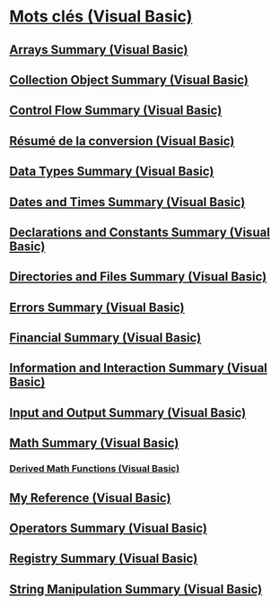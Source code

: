 # [Mots clés (Visual Basic)](index.md)
## [Arrays Summary (Visual Basic)](arrays-summary.md)
## [Collection Object Summary (Visual Basic)](collection-object-summary.md)
## [Control Flow Summary (Visual Basic)](control-flow-summary.md)
## [Résumé de la conversion (Visual Basic)](conversion-summary.md)
## [Data Types Summary (Visual Basic)](data-types-summary.md)
## [Dates and Times Summary (Visual Basic)](dates-and-times-summary.md)
## [Declarations and Constants Summary (Visual Basic)](declarations-and-constants-summary.md)
## [Directories and Files Summary (Visual Basic)](directories-and-files-summary.md)
## [Errors Summary (Visual Basic)](errors-summary.md)
## [Financial Summary (Visual Basic)](financial-summary.md)
## [Information and Interaction Summary (Visual Basic)](information-and-interaction-summary.md)
## [Input and Output Summary (Visual Basic)](input-and-output-summary.md)
## [Math Summary (Visual Basic)](math-summary.md)
### [Derived Math Functions (Visual Basic)](derived-math-functions.md)
## [My Reference (Visual Basic)](my-reference.md)
## [Operators Summary (Visual Basic)](operators-summary.md)
## [Registry Summary (Visual Basic)](registry-summary.md)
## [String Manipulation Summary (Visual Basic)](string-manipulation-summary.md)
